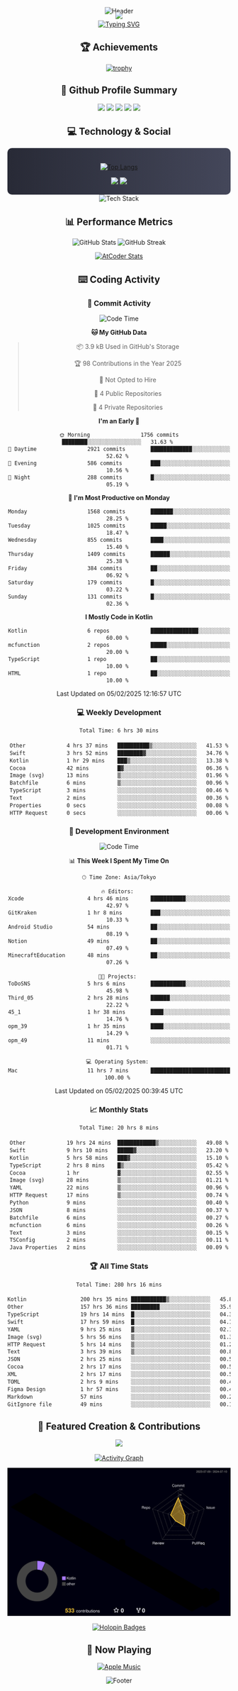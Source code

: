 <div align="center">
  
![Header](https://capsule-render.vercel.app/api?type=waving&color=gradient&customColorList=12&height=300&section=header&text=Welcome%20to%20Batapii's%20Universe&fontSize=50&animation=fadeIn&fontAlignY=40&desc=Android%20Developer%20|%20Kotlin%20LOVE%20)

<div style="margin-top: -20px;">
  <img src="https://readme-typing-svg.herokuapp.com/?lines=Crafting+Android+Experiences;Building+Tomorrow's+Apps+Today;Always+Learning,+Always+Growing&font=Fira%20Code&center=true&width=440&height=45&color=f75c7e&vCenter=true&size=22&pause=1000">
</div>

<a href="https://git.io/typing-svg">
  <img src="https://readme-typing-svg.demolab.com?font=Fira+Code&weight=600&size=28&duration=4000&pause=1000&center=true&vCenter=true&width=800&lines=Hey+there!+I'm+Batapii+%F0%9F%91%8B;Android+Developer+from+Japan+%F0%9F%87%AF%F0%9F%87%B5" alt="Typing SVG" />
</a>

## 🏆 Achievements

[![trophy](https://github-profile-trophy.vercel.app/?username=batapii&theme=onestar&no-frame=true&no-bg=true&column=8&rank=SECRET,SSS,SS,S,AAA,AA,A,B,C,?&margin-w=10&margin-h=10)](https://github.com/ryo-ma/github-profile-trophy)

## 🎯 Github Profile Summary

<div align="center">
  <img src="http://github-profile-summary-cards.vercel.app/api/cards/profile-details?username=batapii&theme=radical" />
  <img src="http://github-profile-summary-cards.vercel.app/api/cards/repos-per-language?username=batapii&theme=radical" />
  <img src="http://github-profile-summary-cards.vercel.app/api/cards/most-commit-language?username=batapii&theme=radical" />
  <img src="http://github-profile-summary-cards.vercel.app/api/cards/stats?username=batapii&theme=radical" />
  <img src="http://github-profile-summary-cards.vercel.app/api/cards/productive-time?username=batapii&theme=radical" />
</div>

## 💻 Technology & Social

<div align="center" style="background: linear-gradient(to right, #282A36, #44475A); padding: 20px; border-radius: 10px;">

[![Top Langs](https://github-readme-stats.vercel.app/api/top-langs/?username=batapii
)](https://github.com/anuraghazra/github-readme-stats)

<div style="margin-top: 15px">
<a href="https://github.com/batapii"><img src="https://img.shields.io/github/followers/batapii?style=for-the-badge&logo=github&label=Follow&color=ff6e96&labelColor=282A36"/></a>
<a href="https://twitter.com/batapii3939"><img src="https://img.shields.io/twitter/follow/batapii?style=for-the-badge&logo=twitter&color=1DA1F2&labelColor=282A36&label= Twitter"/></a>
</div>

</div>

<div align="center">
<img src="https://github-readme-tech-stack.vercel.app/api/cards?title=Tech+Stack&align=center&titleAlign=center&fontSize=20&lineHeight=10&lineCount=4&theme=github_dark&width=800&bg=%230D1117&badge=%23161B22&border=%2321262D&titleColor=%2358A6FF&line1=kotlin%2Ckotlin%2C0095D5%3Bandroid%2Candroid%2C00ff00%3Bjetpackcompose%2Cjetpack%2C4285F4%3B&line2=swift%2Cswift%2CFA7343%3Bfirebase%2Cfirebase%2CFFCA28%3Bgithub%2Cgithub%2C181717%3B&line3=typescript%2Ctypescript%2C3178C6%3Bgraphql%2Cgraphql%2CE10098%3Bsupabase%2Csupabase%2C3FCF8E%3B&line4=gradle%2Cgradle%2C02303A%3Bgitkraken%2Cgitkraken%2C179287%3Bpostman%2Cpostman%2CFF6C37%3B" alt="Tech Stack" />
</div>



## 📊 Performance Metrics

<div align="center">

![GitHub Stats](https://github-readme-stats.vercel.app/api?username=batapii&show_icons=true&theme=radical&hide_border=true&bg_color=0D1117)
![GitHub Streak](https://github-readme-streak-stats.herokuapp.com/?user=batapii&theme=radical&hide_border=true&background=0D1117)

[![AtCoder Stats](https://atcoder-readme-stats.vercel.app/stats/batapii3939?theme=dark&show_history=5&width=495)](https://github.com/iwbc-mzk/atcoder-readme-stats)

</div>

## ⌨️ Coding Activity

### 🌟 Commit Activity
<!--START_SECTION:commit-stats-->
![Code Time](http://img.shields.io/badge/Code%20Time-440%20hrs%2011%20mins-blue)

**🐱 My GitHub Data** 

> 📦 3.9 kB Used in GitHub's Storage 
 > 
> 🏆 98 Contributions in the Year 2025
 > 
> 🚫 Not Opted to Hire
 > 
> 📜 4 Public Repositories 
 > 
> 🔑 4 Private Repositories 
 > 
**I'm an Early 🐤** 

```text
🌞 Morning                1756 commits        ████████░░░░░░░░░░░░░░░░░   31.63 % 
🌆 Daytime                2921 commits        █████████████░░░░░░░░░░░░   52.62 % 
🌃 Evening                586 commits         ███░░░░░░░░░░░░░░░░░░░░░░   10.56 % 
🌙 Night                  288 commits         █░░░░░░░░░░░░░░░░░░░░░░░░   05.19 % 
```
📅 **I'm Most Productive on Monday** 

```text
Monday                   1568 commits        ███████░░░░░░░░░░░░░░░░░░   28.25 % 
Tuesday                  1025 commits        █████░░░░░░░░░░░░░░░░░░░░   18.47 % 
Wednesday                855 commits         ████░░░░░░░░░░░░░░░░░░░░░   15.40 % 
Thursday                 1409 commits        ██████░░░░░░░░░░░░░░░░░░░   25.38 % 
Friday                   384 commits         ██░░░░░░░░░░░░░░░░░░░░░░░   06.92 % 
Saturday                 179 commits         █░░░░░░░░░░░░░░░░░░░░░░░░   03.22 % 
Sunday                   131 commits         █░░░░░░░░░░░░░░░░░░░░░░░░   02.36 % 
```


**I Mostly Code in Kotlin** 

```text
Kotlin                   6 repos             ███████████████░░░░░░░░░░   60.00 % 
mcfunction               2 repos             █████░░░░░░░░░░░░░░░░░░░░   20.00 % 
TypeScript               1 repo              ██░░░░░░░░░░░░░░░░░░░░░░░   10.00 % 
HTML                     1 repo              ██░░░░░░░░░░░░░░░░░░░░░░░   10.00 % 
```




 Last Updated on 05/02/2025 12:16:57 UTC
<!--END_SECTION:commit-stats-->

### 💻 Weekly Development
<!--START_SECTION:wakatime-->

```txt
Total Time: 6 hrs 30 mins

Other             4 hrs 37 mins   ██████████▒░░░░░░░░░░░░░░   41.53 %
Swift             3 hrs 52 mins   ████████▓░░░░░░░░░░░░░░░░   34.76 %
Kotlin            1 hr 29 mins    ███▒░░░░░░░░░░░░░░░░░░░░░   13.38 %
Cocoa             42 mins         █▓░░░░░░░░░░░░░░░░░░░░░░░   06.36 %
Image (svg)       13 mins         ▒░░░░░░░░░░░░░░░░░░░░░░░░   01.96 %
Batchfile         6 mins          ▒░░░░░░░░░░░░░░░░░░░░░░░░   00.96 %
TypeScript        3 mins          ░░░░░░░░░░░░░░░░░░░░░░░░░   00.46 %
Text              2 mins          ░░░░░░░░░░░░░░░░░░░░░░░░░   00.36 %
Properties        0 secs          ░░░░░░░░░░░░░░░░░░░░░░░░░   00.08 %
HTTP Request      0 secs          ░░░░░░░░░░░░░░░░░░░░░░░░░   00.06 %
```

<!--END_SECTION:wakatime-->

### 🔨 Development Environment
<!--START_SECTION:dev-stats-->
![Code Time](http://img.shields.io/badge/Code%20Time-437%20hrs%2053%20mins-blue)

📊 **This Week I Spent My Time On** 

```text
🕑︎ Time Zone: Asia/Tokyo

🔥 Editors: 
Xcode                    4 hrs 46 mins       ███████████░░░░░░░░░░░░░░   42.97 % 
GitKraken                1 hr 8 mins         ███░░░░░░░░░░░░░░░░░░░░░░   10.33 % 
Android Studio           54 mins             ██░░░░░░░░░░░░░░░░░░░░░░░   08.19 % 
Notion                   49 mins             ██░░░░░░░░░░░░░░░░░░░░░░░   07.49 % 
MinecraftEducation       48 mins             ██░░░░░░░░░░░░░░░░░░░░░░░   07.26 % 

🐱‍💻 Projects: 
ToDoSNS                  5 hrs 6 mins        ███████████░░░░░░░░░░░░░░   45.98 % 
Third_05                 2 hrs 28 mins       ██████░░░░░░░░░░░░░░░░░░░   22.22 % 
45_1                     1 hr 38 mins        ████░░░░░░░░░░░░░░░░░░░░░   14.76 % 
opm_39                   1 hr 35 mins        ████░░░░░░░░░░░░░░░░░░░░░   14.29 % 
opm_49                   11 mins             ░░░░░░░░░░░░░░░░░░░░░░░░░   01.71 % 

💻 Operating System: 
Mac                      11 hrs 7 mins       █████████████████████████   100.00 % 
```


 Last Updated on 05/02/2025 00:39:45 UTC
<!--END_SECTION:dev-stats-->

### 📈 Monthly Stats
<!--START_SECTION:wakamonth-->

```txt
Total Time: 20 hrs 8 mins

Other             19 hrs 24 mins  ████████████▒░░░░░░░░░░░░   49.08 %
Swift             9 hrs 10 mins   █████▓░░░░░░░░░░░░░░░░░░░   23.20 %
Kotlin            5 hrs 58 mins   ███▓░░░░░░░░░░░░░░░░░░░░░   15.10 %
TypeScript        2 hrs 8 mins    █▒░░░░░░░░░░░░░░░░░░░░░░░   05.42 %
Cocoa             1 hr            ▓░░░░░░░░░░░░░░░░░░░░░░░░   02.55 %
Image (svg)       28 mins         ▒░░░░░░░░░░░░░░░░░░░░░░░░   01.21 %
YAML              22 mins         ▒░░░░░░░░░░░░░░░░░░░░░░░░   00.96 %
HTTP Request      17 mins         ▒░░░░░░░░░░░░░░░░░░░░░░░░   00.74 %
Python            9 mins          ░░░░░░░░░░░░░░░░░░░░░░░░░   00.40 %
JSON              8 mins          ░░░░░░░░░░░░░░░░░░░░░░░░░   00.37 %
Batchfile         6 mins          ░░░░░░░░░░░░░░░░░░░░░░░░░   00.27 %
mcfunction        6 mins          ░░░░░░░░░░░░░░░░░░░░░░░░░   00.26 %
Text              3 mins          ░░░░░░░░░░░░░░░░░░░░░░░░░   00.15 %
TSConfig          2 mins          ░░░░░░░░░░░░░░░░░░░░░░░░░   00.11 %
Java Properties   2 mins          ░░░░░░░░░░░░░░░░░░░░░░░░░   00.09 %
```

<!--END_SECTION:wakamonth-->

### 🏆 All Time Stats
<!--START_SECTION:wakaalltime-->

```txt
Total Time: 280 hrs 16 mins

Kotlin                 200 hrs 35 mins ███████████▒░░░░░░░░░░░░░   45.81 %
Other                  157 hrs 36 mins █████████░░░░░░░░░░░░░░░░   35.99 %
TypeScript             19 hrs 14 mins  █░░░░░░░░░░░░░░░░░░░░░░░░   04.39 %
Swift                  17 hrs 59 mins  █░░░░░░░░░░░░░░░░░░░░░░░░   04.11 %
YAML                   9 hrs 25 mins   ▓░░░░░░░░░░░░░░░░░░░░░░░░   02.15 %
Image (svg)            5 hrs 56 mins   ▒░░░░░░░░░░░░░░░░░░░░░░░░   01.36 %
HTTP Request           5 hrs 14 mins   ▒░░░░░░░░░░░░░░░░░░░░░░░░   01.20 %
Text                   3 hrs 39 mins   ▒░░░░░░░░░░░░░░░░░░░░░░░░   00.83 %
JSON                   2 hrs 25 mins   ░░░░░░░░░░░░░░░░░░░░░░░░░   00.55 %
Cocoa                  2 hrs 17 mins   ░░░░░░░░░░░░░░░░░░░░░░░░░   00.52 %
XML                    2 hrs 17 mins   ░░░░░░░░░░░░░░░░░░░░░░░░░   00.52 %
TOML                   2 hrs 9 mins    ░░░░░░░░░░░░░░░░░░░░░░░░░   00.49 %
Figma Design           1 hr 57 mins    ░░░░░░░░░░░░░░░░░░░░░░░░░   00.45 %
Markdown               57 mins         ░░░░░░░░░░░░░░░░░░░░░░░░░   00.22 %
GitIgnore file         49 mins         ░░░░░░░░░░░░░░░░░░░░░░░░░   00.19 %
```

<!--END_SECTION:wakaalltime-->


## 🌟 Featured Creation & Contributions

<div align="center">
  <a href="https://github.com/batapii/ToDoSNS">
    <img src="https://github-readme-stats.vercel.app/api/pin/?username=batapii&repo=ToDoSNS&theme=radical&hide_border=true&bg_color=0D1117" />
  </a>

[![Activity Graph](https://github-readme-activity-graph.vercel.app/graph?username=batapii&custom_title=Contribution%20Graph&hide_border=true&theme=radical&bg_color=0D1117)](https://github.com/ashutosh00710/github-readme-activity-graph)

![3D Contrib](./profile-3d-contrib/profile-night-rainbow.svg)

[![Holopin Badges](https://holopin.me/batapii)](https://holopin.io/@batapii)

</div>

## 🎵 Now Playing

<div align="center">
  
[![Apple Music](https://music-profile.rayriffy.com/theme/dark.svg?uid=001005.6598667d2ffd4a10a4f429edd0ba24c4.1156)](https://github.com/rayriffy/apple-music-github-profile)

</div>

![Footer](https://capsule-render.vercel.app/api?type=waving&color=gradient&customColorList=12&height=100&section=footer)

</div>
